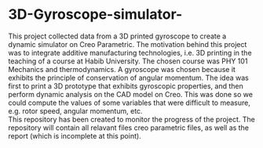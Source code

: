 # 3D-Gyroscope-simulator-
This project collected data from a 3D printed gyroscope to create a dynamic simulator on Creo Parametric. The motivation behind this project was to integrate additive manufacturing technologies, i.e. 3D printing in the teaching of a course at Habib University. The chosen course was PHY 101 Mechanics and thermodynamics. A gyroscope was chosen because it exhibits the principle of conservation of angular momentum. The idea was first to print a 3D prototype that exhibits gyroscopic properties, and then perform dynamic analysis on the CAD model on Creo. This was done so we could compute the values of some variables that were difficult to measure, e.g. rotor speed, angular momentum, etc. <br />
This repository has been created to monitor the progress of the project. The repository will contain all relavant files creo parametric files, as well as the report (which is incomplete at this point). 
